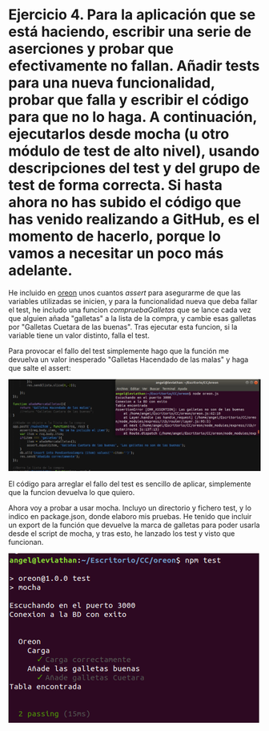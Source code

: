 # Ejercicio 4. Para la aplicación que se está haciendo, escribir una serie de aserciones y probar que efectivamente no fallan. Añadir tests para una nueva funcionalidad, probar que falla y escribir el código para que no lo haga. A continuación, ejecutarlos desde mocha (u otro módulo de test de alto nivel), usando descripciones del test y del grupo de test de forma correcta. Si hasta ahora no has subido el código que has venido realizando a GitHub, es el momento de hacerlo, porque lo vamos a necesitar un poco más adelante.

He incluido en [oreon](https://github.com/Anglepi/oreon) unos cuantos *assert* para asegurarme de que las variables utilizadas se inicien, y para la funcionalidad nueva que deba fallar el test, he includo una funcion *compruebaGalletas* que se lance cada vez que alguien añada "galletas" a la lista de la compra, y cambie esas galletas por "Galletas Cuetara de las buenas". Tras ejecutar esta funcion, si la variable tiene un valor distinto, falla el test.

Para provocar el fallo del test simplemente hago que la función me devuelva un valor inesperado "Galletas Hacendado de las malas" y haga que salte el assert:

![Codigo que provoca assertion](https://github.com/Anglepi/EjerciciosCC/blob/main/Tema2/images/T2E4-falloAssert.png)

El código para arreglar el fallo del test es sencillo de aplicar, simplemente que la funcion devuelva lo que quiero.

Ahora voy a probar a usar mocha. Incluyo un directorio y fichero test, y lo indico en package.json, donde elaboro mis pruebas. He tenido que incluir un export de la función que devuelve la marca de galletas para poder usarla desde el script de mocha, y tras esto, he lanzado los test y visto que funcionan.

![Test lanzados con mocha funcionando](https://github.com/Anglepi/EjerciciosCC/blob/main/Tema2/images/T2E4-mocha.png)